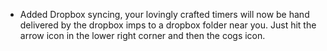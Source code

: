 * Added Dropbox syncing, your lovingly crafted timers will now be hand delivered by the dropbox imps to a dropbox folder near you. Just hit the arrow icon in the lower right corner and then the cogs icon. 